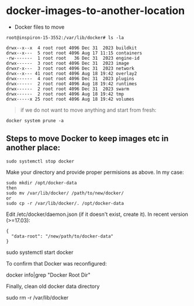 # docker-images-to-another-location


* Docker files to move
```
root@inspiron-15-3552:/var/lib/docker# ls -la
```
```
drwx--x--x  4 root root 4096 Dec 31  2023 buildkit
drwx--x---  5 root root 4096 Aug 17 11:15 containers
-rw-------  1 root root   36 Dec 31  2023 engine-id
drwx------  3 root root 4096 Dec 31  2023 image
drwxr-x---  3 root root 4096 Dec 31  2023 network
drwx--x--- 41 root root 4096 Aug 18 19:42 overlay2
drwx------  4 root root 4096 Dec 31  2023 plugins
drwx------  2 root root 4096 Aug 18 19:42 runtimes
drwx------  2 root root 4096 Dec 31  2023 swarm
drwx------  2 root root 4096 Aug 18 19:42 tmp
drwx-----x 25 root root 4096 Aug 18 19:42 volumes
```

> if we do not want to move anything and start from fresh:
```
docker system prune -a
```


## Steps to move Docker to keep images etc in another place: 
```
sudo systemctl stop docker
```

Make your directory and provide proper permisions as above. In my case:
```
sudo mkdir /opt/docker-data
then
sudo mv /var/lib/docker/ /path/to/new/docker/
or
sudo cp -r /var/lib/docker/. /opt/docker-data
```

Edit /etc/docker/daemon.json (if it doesn't exist, create it). In recent version (>=17.03):
```
{
  "data-root": "/new/path/to/docker-data"
}
```

sudo systemctl start docker


To confirm that Docker was reconfigured:

docker info|grep "Docker Root Dir"

Finally, clean old docker data directory

sudo rm -r /var/lib/docker

